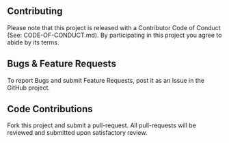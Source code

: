 ## Contributing

Please note that this project is released with a Contributor Code of Conduct (See: CODE-OF-CONDUCT.md). By participating in this project you agree to abide by its terms.

## Bugs & Feature Requests

To report Bugs and submit Feature Requests, post it as an Issue in the GitHub project.

## Code Contributions

Fork this project and submit a pull-request. All pull-requests will be reviewed and submitted upon satisfactory review.
